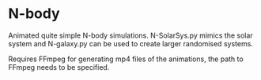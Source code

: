 # N-body

Animated quite simple N-body simulations. N-SolarSys.py mimics the solar system and N-galaxy.py can be used to create larger randomised systems.

Requires FFmpeg for generating mp4 files of the animations, the path to FFmpeg needs to be specified.
